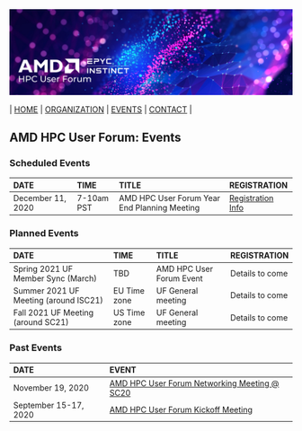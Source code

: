 <img src="../images/Smaller-AMDHPCUserTraining_header.png" alt="Comet Rack View" width="700px" />


| [HOME](https://amdhpcuserforum.github.io) | [ORGANIZATION](https://amdhpcuserforum.github.io/organization) | [EVENTS](https://amdhpcuserforum.github.io/events) | [CONTACT](https://amdhpcuserforum.github.io/contact) |


## AMD HPC User Forum: Events

### Scheduled Events

| DATE | TIME | TITLE | REGISTRATION |
| :---- | :---- | :---- | :---- |
| December 11, 2020 | 7-10am PST | AMD HPC User Forum Year End Planning Meeting | [Registration Info](https://na.eventscloud.com/website/20306/) |

### Planned Events

| DATE | TIME | TITLE | REGISTRATION |
| :---- | :---- | :---- | :---- |
| Spring 2021 UF Member Sync (March)  | TBD | AMD HPC User Forum Event | Details to come | 
| Summer 2021 UF Meeting (around ISC21)| EU Time zone | UF General meeting   | Details to come |
| Fall 2021 UF Meeting (around SC21)  | US Time zone |  UF General meeting   | Details to come |

### Past Events

| DATE | EVENT  |
| :---- | :---- |
| November 19, 2020 | [AMD HPC User Forum Networking Meeting @ SC20](https://na.eventscloud.com/website/19100/) |
| September 15-17, 2020 | [AMD HPC User Forum Kickoff Meeting](https://amdhpcuserforum.github.io/events/kickoff) |






